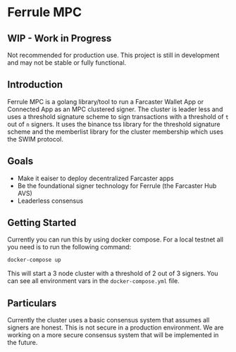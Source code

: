 # Ferrule MPC

## WIP - Work in Progress
Not recommended for production use. This project is still in development and may not be stable or fully functional.

## Introduction

Ferrule MPC is a golang library/tool to run a Farcaster Wallet App or Connected App as an MPC clustered signer.
The cluster is leader less and uses a threshold signature scheme to sign transactions with a threshold of `t` out of `n` signers. It uses the binance tss library for the threshold signature scheme and the memberlist library for the cluster membership which uses the SWIM protocol. 

## Goals

- Make it eaiser to deploy decentralized Farcaster apps
- Be the foundational signer technology for Ferrule (the Farcaster Hub AVS)
- Leaderless consensus

## Getting Started

Currently you can run this by using docker compose. For a local testnet all you need is to run the following command:

```bash
docker-compose up
```

This will start a 3 node cluster with a threshold of 2 out of 3 signers. You can see all environment vars in the `docker-compose.yml` file.

## Particulars 

Currently the cluster uses a basic consensus system that assumes all signers are honest. This is not secure in a production environment. We are working on a more secure consensus system that will be implemented in the future. 
